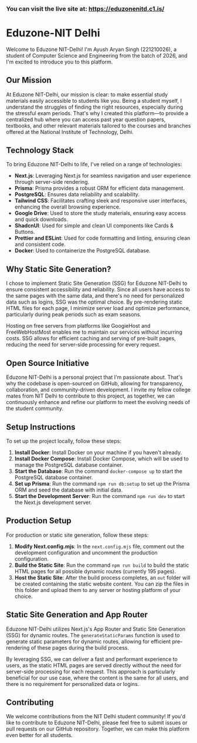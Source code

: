 ### You can visit the live site at: https://eduzonenitd.c1.is/

# Eduzone-NIT Delhi

Welcome to Eduzone NIT-Delhi! I'm Ayush Aryan Singh (221210026), a student of Computer Science and Engineering from the batch of 2026, and I'm excited to introduce you to this platform.

## Our Mission

At Eduzone NIT-Delhi, our mission is clear: to make essential study materials easily accessible to students like you. Being a student myself, I understand the struggles of finding the right resources, especially during the stressful exam periods. That's why I created this platform—to provide a centralized hub where you can access past year question papers, textbooks, and other relevant materials tailored to the courses and branches offered at the National Institute of Technology, Delhi.

## Technology Stack

To bring Eduzone NIT-Delhi to life, I've relied on a range of technologies:

- **Next.js**: Leveraging Next.js for seamless navigation and user experience through server-side rendering.
- **Prisma**: Prisma provides a robust ORM for efficient data management.
- **PostgreSQL**: Ensures data reliability and scalability.
- **Tailwind CSS**: Facilitates crafting sleek and responsive user interfaces, enhancing the overall browsing experience.
- **Google Drive**: Used to store the study materials, ensuring easy access and quick downloads.
- **ShadcnUI**: Used for simple and clean UI components like Cards & Buttons.
- **Prettier and ESLint**: Used for code formatting and linting, ensuring clean and consistent code.
- **Docker**: Used to containerize the PostgreSQL database.

## Why Static Site Generation?

I chose to implement Static Site Generation (SSG) for Eduzone NIT-Delhi to ensure consistent accessibility and reliability. Since all users have access to the same pages with the same data, and there's no need for personalized data such as logins, SSG was the optimal choice. By pre-rendering static HTML files for each page, I minimize server load and optimize performance, particularly during peak periods such as exam seasons.

Hosting on free servers from platforms like GoogieHost and FreeWebHostMost enables me to maintain our services without incurring costs. SSG allows for efficient caching and serving of pre-built pages, reducing the need for server-side processing for every request.

## Open Source Initiative

Eduzone NIT-Delhi is a personal project that I'm passionate about. That's why the codebase is open-sourced on GitHub, allowing for transparency, collaboration, and community-driven development. I invite my fellow college mates from NIT Delhi to contribute to this project, as together, we can continuously enhance and refine our platform to meet the evolving needs of the student community.

## Setup Instructions

To set up the project locally, follow these steps:

1. **Install Docker**: Install Docker on your machine if you haven't already.
2. **Install Docker Compose**: Install Docker Compose, which will be used to manage the PostgreSQL database container.
3. **Start the Database**: Run the command `docker-compose up` to start the PostgreSQL database container.
4. **Set up Prisma**: Run the command `npm run db:setup` to set up the Prisma ORM and seed the database with initial data.
5. **Start the Development Server**: Run the command `npm run dev` to start the Next.js development server.

## Production Setup

For production or static site generation, follow these steps:

1. **Modify Next.config.mjs**: In the `next.config.mjs` file, comment out the development configuration and uncomment the production configuration.
2. **Build the Static Site**: Run the command `npm run build` to build the static HTML pages for all possible dynamic routes (currently 195 pages).
3. **Host the Static Site**: After the build process completes, an `out` folder will be created containing the static website content. You can zip the files in this folder and upload them to any server or hosting platform of your choice.

## Static Site Generation and App Router

Eduzone NIT-Delhi utilizes Next.js's App Router and Static Site Generation (SSG) for dynamic routes. The `generateStaticParams` function is used to generate static parameters for dynamic routes, allowing for efficient pre-rendering of these pages during the build process.

By leveraging SSG, we can deliver a fast and performant experience to users, as the static HTML pages are served directly without the need for server-side processing for each request. This approach is particularly beneficial for our use case, where the content is the same for all users, and there is no requirement for personalized data or logins.

## Contributing

We welcome contributions from the NIT Delhi student community! If you'd like to contribute to Eduzone NIT-Delhi, please feel free to submit issues or pull requests on our GitHub repository. Together, we can make this platform even better for all students.
